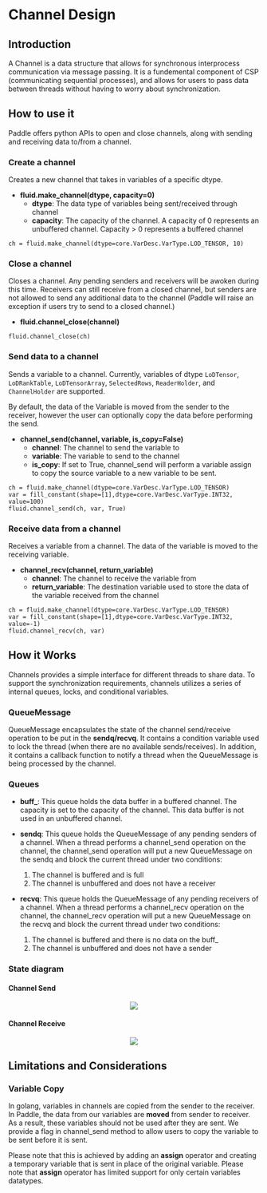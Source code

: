 # Channel Design

## Introduction

A Channel is a data structure that allows for synchronous interprocess
communication via message passing.  It is a fundemental component of CSP
(communicating sequential processes), and allows for users to pass data
between threads without having to worry about synchronization.

## How to use it

Paddle offers python APIs to open and close channels, along with sending
and receiving data to/from a channel.

### Create a channel

Creates a new channel that takes in variables of a specific dtype.

- **fluid.make_channel(dtype, capacity=0)**
  - **dtype**: The data type of variables being sent/received through channel
  - **capacity**: The capacity of the channel.  A capacity of 0 represents
    an unbuffered channel.  Capacity > 0 represents a buffered channel

```
ch = fluid.make_channel(dtype=core.VarDesc.VarType.LOD_TENSOR, 10)
```

### Close a channel

Closes a channel.  Any pending senders and receivers will be awoken during
this time.  Receivers can still receive from a closed channel, but senders
are not allowed to send any additional data to the channel (Paddle will
raise an exception if users try to send to a closed channel.)

- **fluid.channel_close(channel)**

```
fluid.channel_close(ch)
```

### Send data to a channel

Sends a variable to a channel.  Currently, variables of dtype `LoDTensor`,
`LoDRankTable`, `LoDTensorArray`, `SelectedRows`, `ReaderHolder`, and
`ChannelHolder` are supported.

By default, the data of the Variable is moved from the sender to the receiver,
however the user can optionally copy the data before performing the send.

- **channel_send(channel, variable, is_copy=False)**
  - **channel**: The channel to send the variable to
  - **variable**: The variable to send to the channel
  - **is_copy**: If set to True, channel_send will perform a variable assign
  to copy the source variable to a new variable to be sent.

```
ch = fluid.make_channel(dtype=core.VarDesc.VarType.LOD_TENSOR)
var = fill_constant(shape=[1],dtype=core.VarDesc.VarType.INT32, value=100)
fluid.channel_send(ch, var, True)
```

### Receive data from a channel

Receives a variable from a channel.  The data of the variable is moved to the
receiving variable.

- **channel_recv(channel, return_variable)**
  - **channel**: The channel to receive the variable from
  - **return_variable**: The destination variable used to store the data of the
  variable received from the channel

```
ch = fluid.make_channel(dtype=core.VarDesc.VarType.LOD_TENSOR)
var = fill_constant(shape=[1],dtype=core.VarDesc.VarType.INT32, value=-1)
fluid.channel_recv(ch, var)
```

## How it Works

Channels provides a simple interface for different threads to share data.
To support the synchronization requirements, channels utilizes a series of
internal queues, locks, and conditional variables.

### QueueMessage

QueueMessage encapsulates the state of the channel send/receive operation to be
put in the **sendq/recvq**.  It contains a condition variable used to lock the
thread (when there are no available sends/receives).  In addition, it contains
a callback function to notify a thread when the QueueMessage is being
processed by the channel.

### Queues

- **buff_**: This queue holds the data buffer in a buffered channel.  The
capacity is set to the capacity of the channel.  This data buffer is not
used in an unbuffered channel.

- **sendq**: This queue holds the QueueMessage of any pending senders of a
channel.  When a thread performs a channel_send operation on the channel, the
channel_send operation will put a new QueueMessage on the sendq and block the
current thread under two conditions:
  1. The channel is buffered and is full
  2. The channel is unbuffered and does not have a receiver

- **recvq**:  This queue holds the QueueMessage of any pending receivers of a
channel.  When a thread performs a channel_recv operation on the channel, the
channel_recv operation will put a new QueueMessage on the recvq and block the
current thread under two conditions:
  1. The channel is buffered and there is no data on the buff_
  2. The channel is unbuffered and does not have a sender

### State diagram

#### Channel Send

<p align="center">
<img src="https://raw.githubusercontent.com/PaddlePaddle/Paddle/develop/doc/fluid/images/channel_send.png"/><br/>
</p>

#### Channel Receive

<p align="center">
<img src="https://raw.githubusercontent.com/PaddlePaddle/Paddle/develop/doc/fluid/images/channel_recv.png"/><br/>
</p>

## Limitations and Considerations

### Variable Copy

In golang, variables in channels are copied from the sender to the receiver.
In Paddle, the data from our variables are **moved** from sender to receiver.
As a result, these variables should not be used after they are sent.  We
provide a flag in channel_send method to allow users to copy the variable to
be sent before it is sent.

Please note that this is achieved by adding an **assign** operator and creating
a temporary variable that is sent in place of the original variable.  Please
note that **assign** operator has limited support for only certain variables
datatypes.
